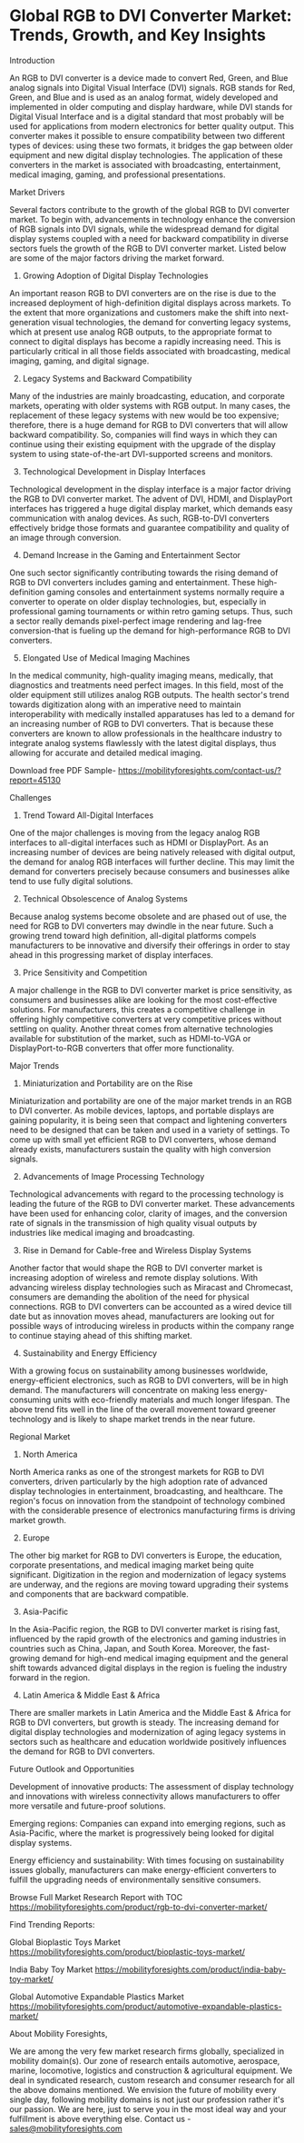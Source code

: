 # Global RGB to DVI Converter Market: Trends, Growth, and Key Insights

Introduction

An RGB to DVI converter is a device made to convert Red, Green, and Blue analog signals into Digital Visual Interface (DVI) signals. RGB stands for Red, Green, and Blue and is used as an analog format, widely developed and implemented in older computing and display hardware, while DVI stands for Digital Visual Interface and is a digital standard that most probably will be used for applications from modern electronics for better quality output. This converter makes it possible to ensure compatibility between two different types of devices: using these two formats, it bridges the gap between older equipment and new digital display technologies. The application of these converters in the market is associated with broadcasting, entertainment, medical imaging, gaming, and professional presentations.

Market Drivers 

Several factors contribute to the growth of the global RGB to DVI converter market. To begin with, advancements in technology enhance the conversion of RGB signals into DVI signals, while the widespread demand for digital display systems coupled with a need for backward compatibility in diverse sectors fuels the growth of the RGB to DVI converter market. Listed below are some of the major factors driving the market forward.

1. Growing Adoption of Digital Display Technologies

An important reason RGB to DVI converters are on the rise is due to the increased deployment of high-definition digital displays across markets. To the extent that more organizations and customers make the shift into next-generation visual technologies, the demand for converting legacy systems, which at present use analog RGB outputs, to the appropriate format to connect to digital displays has become a rapidly increasing need. This is particularly critical in all those fields associated with broadcasting, medical imaging, gaming, and digital signage.

2. Legacy Systems and Backward Compatibility

Many of the industries are mainly broadcasting, education, and corporate markets, operating with older systems with RGB output. In many cases, the replacement of these legacy systems with new would be too expensive; therefore, there is a huge demand for RGB to DVI converters that will allow backward compatibility. So, companies will find ways in which they can continue using their existing equipment with the upgrade of the display system to using state-of-the-art DVI-supported screens and monitors.

3. Technological Development in Display Interfaces

Technological development in the display interface is a major factor driving the RGB to DVI converter market. The advent of DVI, HDMI, and DisplayPort interfaces has triggered a huge digital display market, which demands easy communication with analog devices. As such, RGB-to-DVI converters effectively bridge those formats and guarantee compatibility and quality of an image through conversion.

4. Demand Increase in the Gaming and Entertainment Sector 

One such sector significantly contributing towards the rising demand of RGB to DVI converters includes gaming and entertainment. These high-definition gaming consoles and entertainment systems normally require a converter to operate on older display technologies, but, especially in professional gaming tournaments or within retro gaming setups. Thus, such a sector really demands pixel-perfect image rendering and lag-free conversion-that is fueling up the demand for high-performance RGB to DVI converters.

5. Elongated Use of Medical Imaging Machines

In the medical community, high-quality imaging means, medically, that diagnostics and treatments need perfect images. In this field, most of the older equipment still utilizes analog RGB outputs. The health sector's trend towards digitization along with an imperative need to maintain interoperability with medically installed apparatuses has led to a demand for an increasing number of RGB to DVI converters. That is because these converters are known to allow professionals in the healthcare industry to integrate analog systems flawlessly with the latest digital displays, thus allowing for accurate and detailed medical imaging.

Download free PDF Sample- https://mobilityforesights.com/contact-us/?report=45130

Challenges

1. Trend Toward All-Digital Interfaces

One of the major challenges is moving from the legacy analog RGB interfaces to all-digital interfaces such as HDMI or DisplayPort. As an increasing number of devices are being natively released with digital output, the demand for analog RGB interfaces will further decline. This may limit the demand for converters precisely because consumers and businesses alike tend to use fully digital solutions.

2. Technical Obsolescence of Analog Systems

Because analog systems become obsolete and are phased out of use, the need for RGB to DVI converters may dwindle in the near future. Such a growing trend toward high definition, all-digital platforms compels manufacturers to be innovative and diversify their offerings in order to stay ahead in this progressing market of display interfaces.

3. Price Sensitivity and Competition

A major challenge in the RGB to DVI converter market is price sensitivity, as consumers and businesses alike are looking for the most cost-effective solutions. For manufacturers, this creates a competitive
challenge in offering highly competitive converters at very competitive prices without settling on quality. Another threat comes from alternative technologies available for substitution of the market, such as HDMI-to-VGA or DisplayPort-to-RGB converters that offer more functionality.

Major Trends 

1. Miniaturization and Portability are on the Rise

Miniaturization and portability are one of the major market trends in an RGB to DVI converter. As mobile devices, laptops, and portable displays are gaining popularity, it is being seen that compact and lightening converters need to be designed that can be taken and used in a variety of settings. To come up with small yet efficient RGB to DVI converters, whose demand already exists, manufacturers sustain the quality with high conversion signals.

2. Advancements of Image Processing Technology 

Technological advancements with regard to the processing technology is leading the future of the RGB to DVI converter market. These advancements have been used for enhancing color, clarity of images, and the conversion rate of signals in the transmission of high quality visual outputs by industries like medical imaging and broadcasting.

3. Rise in Demand for Cable-free and Wireless Display Systems

Another factor that would shape the RGB to DVI converter market is increasing adoption of wireless and remote display solutions. With advancing wireless display technologies such as Miracast and Chromecast, consumers are demanding the abolition of the need for physical connections. RGB to DVI converters can be accounted as a wired device till date but as innovation moves ahead, manufacturers are looking out for possible ways of introducing wireless in products within the company range to continue staying ahead of this shifting market.

4. Sustainability and Energy Efficiency

With a growing focus on sustainability among businesses worldwide, energy-efficient electronics, such as RGB to DVI converters, will be in high demand. The manufacturers will concentrate on making less energy-consuming units with eco-friendly materials and much longer lifespan. The above trend fits well in the line of the overall movement toward greener technology and is likely to shape market trends in the near future.

Regional Market 

1. North America

North America ranks as one of the strongest markets for RGB to DVI converters, driven particularly by the high adoption rate of advanced display technologies in entertainment, broadcasting, and healthcare. The region's focus on innovation from the standpoint of technology combined with the considerable presence of electronics manufacturing firms is driving market growth.

2. Europe

The other big market for RGB to DVI converters is Europe, the education, corporate presentations, and medical imaging market being quite significant. Digitization in the region and modernization of legacy systems are underway, and the regions are moving toward upgrading their systems and components that are backward compatible.

3. Asia-Pacific

In the Asia-Pacific region, the RGB to DVI converter market is rising fast, influenced by the rapid growth of the electronics and gaming industries in countries such as China, Japan, and South Korea. Moreover, the fast-growing demand for high-end medical imaging equipment and the general shift towards advanced digital displays in the region is fueling the industry forward in the region.

4. Latin America & Middle East & Africa

There are smaller markets in Latin America and the Middle East & Africa for RGB to DVI converters, but growth is steady. The increasing demand for digital display technologies and modernization of aging legacy systems in sectors such as healthcare and education worldwide positively influences the demand for RGB to DVI converters.

Future Outlook and Opportunities 

Development of innovative products: The assessment of display technology and innovations with wireless connectivity allows manufacturers to offer more versatile and future-proof solutions.

Emerging regions: Companies can expand into emerging regions, such as Asia-Pacific, where the market is progressively being looked for digital display systems.

Energy efficiency and sustainability: With times focusing on sustainability issues globally, manufacturers can make energy-efficient converters to fulfill the upgrading needs of environmentally sensitive consumers.

Browse Full Market Research Report with TOC https://mobilityforesights.com/product/rgb-to-dvi-converter-market/

Find Trending Reports:

Global Bioplastic Toys Market  https://mobilityforesights.com/product/bioplastic-toys-market/ 

India Baby Toy Market  https://mobilityforesights.com/product/india-baby-toy-market/ 

Global Automotive Expandable Plastics Market  https://mobilityforesights.com/product/automotive-expandable-plastics-market/ 

About Mobility Foresights,

We are among the very few market research firms globally, specialized in mobility domain(s). Our zone of research entails automotive, aerospace, marine, locomotive, logistics and construction & agricultural equipment. We deal in syndicated research, custom research and consumer research for all the above domains mentioned.
We envision the future of mobility every single day, following mobility domains is not just our profession rather it's our passion. We are here, just to serve you in the most ideal way and your fulfillment is above everything else. Contact us -  sales@mobilityforesights.com 


